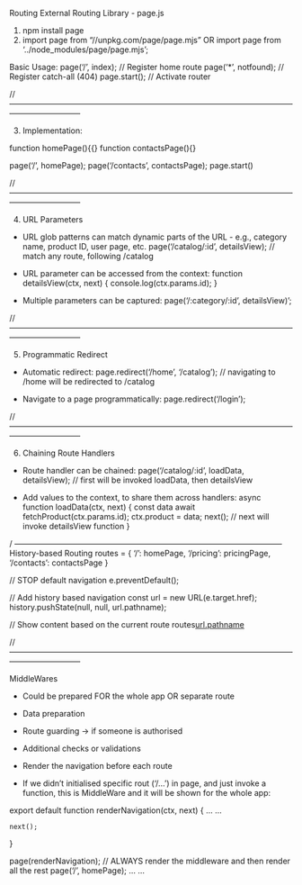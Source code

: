 Routing
External Routing Library - page.js

1. npm install page
2. import page from “//unpkg.com/page/page.mjs” OR import page from ‘../node_modules/page/page.mjs’;

Basic Usage:
page(‘/’, index); // Register home route
page(‘\*’, notfound); // Register catch-all (404)
page.start(); // Activate router

// —————————————————————————————————————————————

3. Implementation:

function homePage(){{}
function contactsPage(){}

page(‘/’, homePage);
page(‘/contacts’, contactsPage);
page.start()

// —————————————————————————————————————————————

4. URL Parameters

-   URL glob patterns can match dynamic parts of the URL - e.g., category name, product ID, user page, etc.
    page(‘/catalog/:id’, detailsView); // match any route, following /catalog

-   URL parameter can be accessed from the context:
    function detailsView(ctx, next) {
    console.log(ctx.params.id);
    }

-   Multiple parameters can be captured:
    page(‘/:category/:id’, detailsView)’;

// —————————————————————————————————————————————

5. Programmatic Redirect

-   Automatic redirect:
    page.redirect(‘/home’, ‘/catalog’); // navigating to /home will be redirected to /catalog

-   Navigate to a page programmatically:
    page.redirect(‘/login’);

// —————————————————————————————————————————————

6. Chaining Route Handlers

-   Route handler can be chained:
    page(‘/catalog/:id’, loadData, detailsView); // first will be invoked loadData, then detailsView

-   Add values to the context, to share them across handlers:
    async function loadData(ctx, next) {
    const data await fetchProduct(ctx.params.id);
    ctx.product = data;
    next(); // next will invoke detailsView function
    }

/ ——————————————————————————————————
History-based Routing
routes = {
‘/’: homePage,
‘/pricing’: pricingPage,
‘/contacts’: contactsPage
}

// STOP default navigation
e.preventDefault();

// Add history based navigation
const url = new URL(e.target.href);
history.pushState(null, null, url.pathname);

// Show content based on the current route
routes[url.pathname]()

// —————————————————————————————————————————————

MiddleWares

-   Could be prepared FOR the whole app OR separate route
-   Data preparation
-   Route guarding -> if someone is authorised
-   Additional checks or validations
-   Render the navigation before each route

-   If we didn’t initialised specific rout (‘/…’) in page, and just invoke a function, this is MiddleWare and it will be shown for the whole app:

export default function renderNavigation(ctx, next) {
…
…

    next();

}

page(renderNavigation); // ALWAYS render the middleware and then render all the rest
page(‘/’, homePage);
…
…
